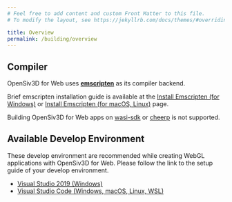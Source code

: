 ```yaml
---
# Feel free to add content and custom Front Matter to this file.
# To modify the layout, see https://jekyllrb.com/docs/themes/#overriding-theme-defaults

title: Overview
permalink: /building/overview
---
```


## Compiler

OpenSiv3D for Web uses [**emscripten**](https://emscripten.org) as its compiler backend.

Brief emscripten installation guide is available at the [Install Emscripten (for Windows)](/building/install-emscripten) or [Install Emscripten (for macOS, Linux)](/building/install-emscripten) page.

Building OpenSiv3D for Web apps on [wasi-sdk](https://github.com/WebAssembly/wasi-sdk) or [cheerp](https://leaningtech.com/cheerp/) is not supported.

## Available Develop Environment

These develop environment are recommended while creating WebGL applications with OpenSiv3D for Web.
Please follow the link to the setup guide of your develop environment.

- [Visual Studio 2019 (Windows)](/building/setup-visualstudio)
- [Visual Studio Code (Windows, macOS, Linux, WSL)](/building/setup-vscode)
